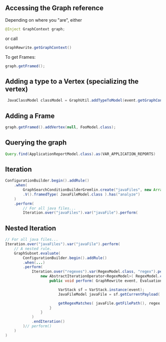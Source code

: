 ## Accessing the Graph reference

Depending on where you "are", either 

```java
@Inject GraphContext graph;
```
or call 

```java
GraphRewrite.getGraphContext()
```
To get Frames:

```java
graph.getFramed();
```


## Adding a type to a Vertex (specializing the vertex)

```java
 JavaClassModel classModel = GraphUtil.addTypeToModel(event.getGraphContext(), frame, JavaClassModel.class);
```

## Adding a Frame
```java
graph.getFramed().addVertex(null, FooModel.class);
```

## Querying the graph
```java
Query.find(ApplicationReportModel.class).as(VAR_APPLICATION_REPORTS)
```

## Iteration

```java
ConfigurationBuilder.begin().addRule()
    .when(
        GraphSearchConditionBuilderGremlin.create("javaFiles", new ArrayList())
        .V().framedType( JavaFileModel.class ).has("analyze")
    )
    .perform(
        // For all java files...
        Iteration.over("javaFiles").var("javaFile").perform(
```

## Nested Iteration

```java
// For all java files...
Iteration.over("javaFiles").var("javaFile").perform(
    // A nested rule.
    GraphSubset.evaluate(
        ConfigurationBuilder.begin().addRule()
        .when(...)
        .perform(
            Iteration.over("regexes").var(RegexModel.class, "regex").perform(
                new AbstractIterationOperator<RegexModel>( RegexModel.class, "regex" ) {
                    public void perform( GraphRewrite event, EvaluationContext context, RegexModel regex ) {

                        VarStack sf = VarStack.instance(event);
                        JavaFileModel javaFile = sf.getCurrentPayload( JavaFileModel.class, "javaFile");

                        getRegexMatches( javaFile.getFilePath(), regex.getRegex() );
                    }
                }
            )
            .endIteration()
        )// perform()
    )
)
```